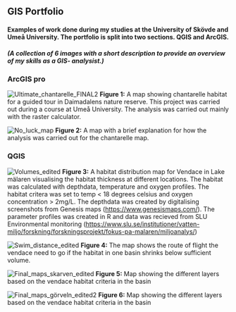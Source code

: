 ## GIS Portfolio
#### Examples of work done during my studies at the University of Skövde and Umeå University. The portfolio is split into two sections. QGIS and ArcGIS.  
##### *(A collection of 6 images with a short description to provide an overview of my skills as a GIS- analysist.)*


### ArcGIS pro



![Ultimate_chantarelle_FINAL2](https://user-images.githubusercontent.com/129620605/230319413-bce0c77a-109a-4842-ba7b-0dabc1b25348.jpg)
**Figure 1:** A map showing chantarelle habitat for a guided tour in Daimadalens nature reserve. This project was carried out during a course at Umeå University. The analysis was carried out mainly with the raster calculator. 




![No_luck_map](https://user-images.githubusercontent.com/129620605/230319508-e5b5b532-3f0e-402b-9f0b-9c83bfdacc91.jpg) 
**Figure 2:** A map with a brief explanation for how the analysis was carried out for the chantarelle map.



### QGIS


![Volumes_edited](https://user-images.githubusercontent.com/129620605/231887946-1ae4e942-f5be-4ed2-86ae-e8db3304687a.jpg)
**Figure 3:** A habitat distribution map for Vendace in Lake mälaren visualising the habitat thickness at different locations. The habitat was calculated with depthdata, temperature and oxygen profiles. The habitat critera was set to temp < 18 degrees celsius and oxygen concentration > 2mg/L. The depthdata was created by digitalising screenshots from Genesis maps (https://www.genesismaps.com/). The parameter profiles was created in R and data was recieved from SLU Environmental monitoring (https://www.slu.se/institutioner/vatten-miljo/forskning/forskningsprojekt/fokus-pa-malaren/miljoanalys/)  


![Swim_distance_edited](https://user-images.githubusercontent.com/129620605/231887981-5c3f59c5-d174-4ac6-9c24-37fce30461ce.jpeg)
**Figure 4:** The map shows the route of flight the vendace need to go if the habitat in one basin shrinks below sufficient volume.


![Final_maps_skarven_edited](https://user-images.githubusercontent.com/129620605/231888641-46d642d9-f4e8-46f1-81d4-ed4e44929eb7.jpeg)
**Figure 5:** Map showing the different layers based on the vendace habitat criteria in the basin


![Final_maps_görveln_edited2](https://user-images.githubusercontent.com/129620605/231888028-d0406be7-ed2d-4e33-8de0-cb0f916aec8d.jpeg)
**Figure 6:** Map showing the different layers based on the vendace habitat criteria in the basin


